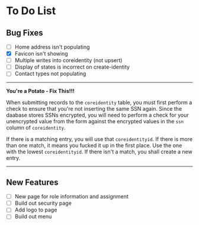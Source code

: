 # To Do List

## Bug Fixes

- [ ] Home address isn't populating
- [X] Favicon isn't showing
- [ ] Multiple writes into coreidentity (not upsert)
- [ ] Display of states is incorrect on create-identity
- [ ] Contact types not populating

---

**You're a Potato - Fix This!!!**

When submitting records to the `coreidentity` table, you must first perform a check to ensure that you're not inserting the same SSN again.  Since the daabase stores SSNs encrypted, you will need to perform a check for your unencrypted value from the form against the encrypted values in the `ssn` column of `coreidentity`.

If there is a matching entry, you will use that `coreidentityid`.  If there is more than one match, it means you fucked it up in the first place.  Use the one with the lowest `coreidentityid`.  If there isn't a match, you shall create a new entry.

---

## New Features

- [ ] New page for role information and assignment
- [ ] Build out security page
- [ ] Add logo to page
- [ ] Build out menu
